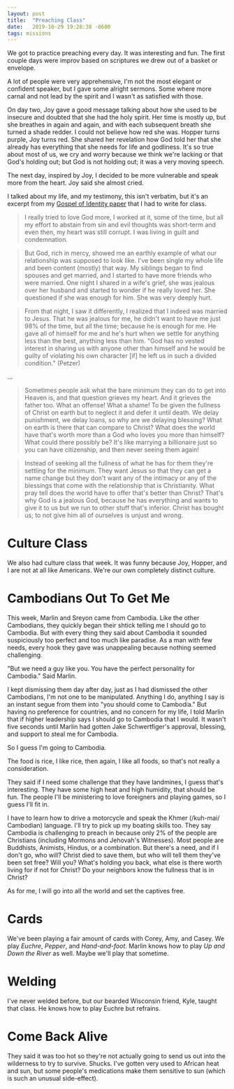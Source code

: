 ```yaml
---
layout: post
title:  "Preaching Class"
date:   2019-10-29 19:28:38 -0600
tags: missions
---
```


We got to practice preaching every day. It was interesting and fun. The first couple days were improv based on scriptures we drew out of a basket or envelope.

A lot of people were very apprehensive, I'm not the most elegant or confident speaker, but I gave some alright sermons. Some where more carnal and not lead by the spirit and I wasn't as satisfied with those.

On day two, Joy gave a good message talking about how she used to be insecure and doubted that she had the holy spirit. Her time is mostly up, but she breathes in again and again, and with each subsequent breath she turned a shade redder. I could not believe how red she was. Hopper turns purple, Joy turns red. She shared her revelation how God told her that she already has everything that she needs for life and godliness. It's so true about most of us, we cry and worry because we think we're lacking or that God's holding out; but God is not holding out; it was a very moving speech.

The next day, inspired by Joy, I decided to be more vulnerable and speak more from the heart.
Joy said she almost cried.

I talked about my life, and my testimony, this isn't verbatim, but it's an excerpt from my [Gospel of Identity paper](http://tnelsond.com/assets/gospelofidentitypaper.pdf) that I had to write for class.

> I really tried to love God more, I worked at it, some of the time, but all my effort to abstain from sin and evil thoughts was short-term and even then, my heart was still corrupt. I was living in guilt and condemnation.

> But God, rich in mercy, showed me an earthly example of what our relationship was supposed to look like. I've been single my whole life and been content (mostly) that way. My siblings began to find spouses and get married, and I started to have more friends who were married. One night I shared in a wife's grief, she was jealous over her husband and started to wonder if he really loved her. She questioned if she was enough for him. She was very deeply hurt.

> From that night, I saw it differently, I realized that I indeed was married to Jesus. That he was jealous for me, he didn't want to have me just 98\% of the time, but all the time; because he is enough for me. He gave all of himself for me and he's hurt when we settle for anything less than the best, anything less than him.
"God has no vested interest in sharing us with anyone other than himself and he would be guilty of violating his own character [if] he left us in such a divided condition." (Petzer)

...

> Sometimes people ask what the bare minimum they can do to get into Heaven is, and that question grieves my heart. And it grieves the father too. What an offense! What a shame! To be given the fullness of Christ on earth but to neglect it and defer it until death. We delay punishment, we delay loans, so why are we delaying blessing? What on earth is there that can compare to Christ? What does the world have that's worth more than a God who loves you more than himself? What could there possibly be? It's like marrying a billionaire just so you can have citizenship, and then never seeing them again!

> Instead of seeking all the fullness of what he has for them they're settling for the minimum. They want Jesus so that they can get a name change but they don't want any of the intimacy or any of the blessings that come with the relationship that is Christianity. What pray tell does the world have to offer that's better than Christ? That's why God is a jealous God, because he has everything and wants to give it to us but we run to other stuff that's inferior. Christ has bought us; to not give him all of ourselves is unjust and wrong.

Culture Class
=========
We also had culture class that week. It was funny because Joy, Hopper, and I are not at all like Americans. We're our own completely distinct culture.

Cambodians Out To Get Me
==================

This week, Marlin and Sreyon came from Cambodia. Like the other Cambodians, they quickly began their shtick telling me I should go to Cambodia. But with every thing they said about Cambodia it sounded suspiciously too perfect and too much like paradise. As a man with few needs, every hook they gave was unappealing because nothing seemed challenging.

"But we need a guy like you. You have the perfect personality for Cambodia." Said Marlin.

I kept dismissing them day after day, just as I had dismissed the other Cambodians, I'm not one to be manipulated. Anything I do, anything I say is an instant segue from them into "you should come to Cambodia." But having no preference for countries, and no concern for my life, I told Marlin that if higher leadership says I should go to Cambodia that I would. It wasn't five seconds until Marlin had gotten Jake Schwertfiger's approval, blessing, and support to steal me for Cambodia.

So I guess I'm going to Cambodia.

The food is rice, I like rice, then again, I like all foods, so that's not really a consideration.

They said if I need some challenge that they have landmines, I guess that's interesting. They have some high heat and high humidity, that should be fun. The people I'll be ministering to love foreigners and playing games, so I guess I'll fit in.

I have to learn how to drive a motorcycle and speak the Khmer (/kuh-mai/ Cambodian) language. I'll try to pick up my boating skills too. 
They say Cambodia is challenging to preach in because only 2% of the people are Christians (including Mormons and Jehovah's Witnesses). Most people are Buddhists, Animists, Hindus, or a combination. But there's a need, and if I don't go, who will? Christ died to save them, but who will tell them they've been set free? Will you? What's holding you back, what else is there worth living for if not for Christ? Do your neighbors know the fullness that is in Christ?

As for me, I will go into all the world and set the captives free.

Cards
====
We've been playing a fair amount of cards with Corey, Amy, and Casey. We play *Euchre*, *Pepper*, and *Hand-and-foot*. Marlin knows how to play *Up and Down the River* as well. Maybe we'll play that sometime.


Welding
=====

I've never welded before, but our bearded Wisconsin friend, Kyle, taught that class. He knows how to play Euchre but refrains.

Come Back Alive
=============

They said it was too hot so they're not actually going to send us out into the wilderness to try to survive. Shucks. I've gotten very used to African heat and sun, but some people's medications make them sensitive to sun (which is such an unusual side-effect).
